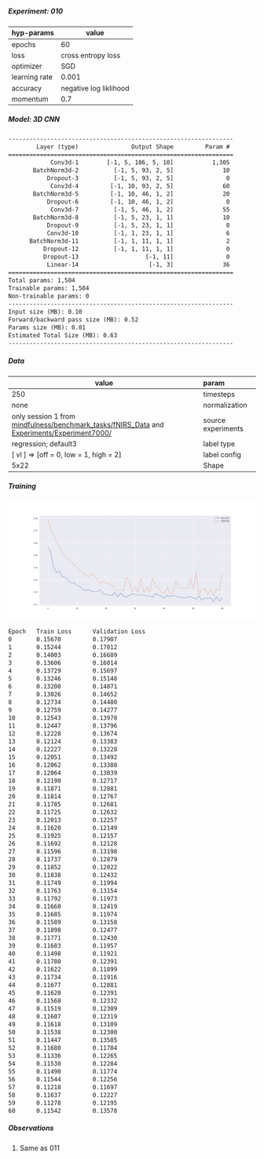 ##### Experiment: 010


| hyp-params    | value                    |
| :------------ | ------------------------ |
| epochs        | 60                      |
| loss          | cross entropy loss |
| optimizer     | SGD                   |
| learning rate | 0.001                    |
| accuracy      | negative log liklihood |
| momentum | 0.7 |

##### Model: 3D CNN

```
----------------------------------------------------------------
        Layer (type)               Output Shape         Param #
================================================================
            Conv3d-1        [-1, 5, 186, 5, 10]           1,305
       BatchNorm3d-2          [-1, 5, 93, 2, 5]              10
           Dropout-3          [-1, 5, 93, 2, 5]               0
            Conv3d-4         [-1, 10, 93, 2, 5]              60
       BatchNorm3d-5         [-1, 10, 46, 1, 2]              20
           Dropout-6         [-1, 10, 46, 1, 2]               0
            Conv3d-7          [-1, 5, 46, 1, 2]              55
       BatchNorm3d-8          [-1, 5, 23, 1, 1]              10
           Dropout-9          [-1, 5, 23, 1, 1]               0
           Conv3d-10          [-1, 1, 23, 1, 1]               6
      BatchNorm3d-11          [-1, 1, 11, 1, 1]               2
          Dropout-12          [-1, 1, 11, 1, 1]               0
          Dropout-13                   [-1, 11]               0
           Linear-14                    [-1, 3]              36
================================================================
Total params: 1,504
Trainable params: 1,504
Non-trainable params: 0
----------------------------------------------------------------
Input size (MB): 0.10
Forward/backward pass size (MB): 0.52
Params size (MB): 0.01
Estimated Total Size (MB): 0.63
----------------------------------------------------------------
```

##### Data

| value                                                        | param              |
| ------------------------------------------------------------ | :----------------- |
| 250                                                          | timesteps          |
| none                                                         | normalization      |
| only session 1 from [mindfulness/benchmark_tasks/fNIRS_Data](https://github.com/lmhirshf/mindfulness/tree/master/benchmark_tasks/data/fNIRS_Data) and [Experiments/Experiment7000/](https://github.com/lmhirshf/Experiments/Experiment7000/) | source experiments |
| regression; default3                                         | label type         |
| [ vl ] => [off = 0, low = 1, high = 2]                       | label config       |
| 5x22                                                         | Shape              |

##### Training

![plot](newplot.png)

```
Epoch   Train Loss      Validation Loss
0       0.15670         0.17907
1       0.15244         0.17012
2       0.14003         0.16689
3       0.13606         0.16014
4       0.13729         0.15697
5       0.13246         0.15148
6       0.13200         0.14871
7       0.13026         0.14652
8       0.12734         0.14480
9       0.12759         0.14277
10      0.12543         0.13978
11      0.12447         0.13796
12      0.12228         0.13674
13      0.12124         0.13383
14      0.12227         0.13228
15      0.12051         0.13492
16      0.12062         0.13388
17      0.12064         0.13039
18      0.12190         0.12717
19      0.11871         0.12881
20      0.11814         0.12767
21      0.11785         0.12681
22      0.11725         0.12632
23      0.12013         0.12257
24      0.11620         0.12149
25      0.11925         0.12157
26      0.11692         0.12128
27      0.11596         0.13198
28      0.11737         0.12879
29      0.11852         0.12022
30      0.11838         0.12432
31      0.11749         0.11994
32      0.11763         0.13154
33      0.11792         0.11973
34      0.11660         0.12419
35      0.11685         0.11974
36      0.11589         0.13158
37      0.11898         0.12477
38      0.11771         0.12430
39      0.11683         0.11957
40      0.11498         0.11921
41      0.11780         0.12391
42      0.11622         0.11899
43      0.11734         0.11916
44      0.11677         0.12881
45      0.11620         0.12391
46      0.11568         0.12332
47      0.11519         0.12309
48      0.11607         0.12319
49      0.11618         0.13109
50      0.11538         0.12300
51      0.11447         0.13585
52      0.11680         0.11784
53      0.11336         0.12265
54      0.11530         0.12284
55      0.11490         0.11774
56      0.11544         0.12256
57      0.11218         0.11697
58      0.11637         0.12227
59      0.11278         0.12195
60      0.11542         0.13578
```

##### Observations

1. Same as 011
